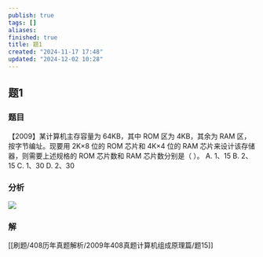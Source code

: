 ```yaml
---
publish: true
tags: []
aliases: 
finished: true
title: 题1
created: "2024-11-17 17:48"
updated: "2024-12-02 10:28"
---
```

## 题1
### 题目
【2009】某计算机主存容量为 64KB，其中 ROM 区为 4KB，其余为 RAM 区，按字节编址。现要用 2K×8 位的 ROM 芯片和 4K×4 位的 RAM 芯片来设计该存储器，则需要上述规格的 ROM 芯片数和 RAM 芯片数分别是（ ）。
A. 1、15
B. 2、15
C. 1、30
D. 2、30
### 分析
![](https://img.hwenyi.tech/202412020052510.webp)
### 解
[[刷题/408历年真题解析/2009年408真题计算机组成原理篇/题15]]